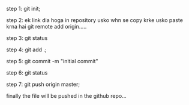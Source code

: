 step 1: git init;

step 2: ek link dia hoga in repository usko whn se copy krke usko paste krna hai git remote add origin.....

step 3: git status  

step 4: git add .;

step 5: git commit -m "initial commit"

step 6: git status

step 7: git push origin master;

finally the file will be pushed in the github repo...
